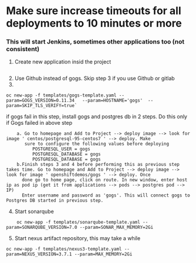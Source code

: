 
# Make sure increase timeouts for all deployments to 10 minutes or more

### This will start Jenkins, sometimes other applications too (not consistent)
1. Create new application insid the project
```oc new-app -n <project name> -f cicd-template.yaml
```
2. Use Github instead of gogs. Skip step 3 if you use Github or gitlab
3.
```
oc new-app -f templates/gogs-template.yaml --param=GOGS_VERSION=0.11.34   --param=HOSTNAME='gogs'  --param=SKIP_TLS_VERIFY=true`
```  
  if gogs fail in this step, install gogs and postgres db in 2 steps. Do this only if Gogs failed in above step
  
  ```
      a. Go to homepage and Add to Project --> deploy image --> look for image ' centos/postgresql-95-centos7 ' --> deploy. Make
         sure to configure the following values before deploying
            POSTGRESQL_USER = gogs
            POSTGRESQL_DATABASE = gogs
            POSTGRESQL_DATABASE = gogs
      b.Finish steps 3 and 4 before performing this as previous step takes time. Go to homepage and Add to Project --> deploy image --> look for image ' openshiftdemos/gogs ' --> deploy. Once
        done go to home page, click on route. In new window, enter host ip as pod ip (get it from applications --> pods --> postgres pod --> IP)
        Enter username and password as 'gogs'. This will connect gogs to Postgres DB started in previous step.
```
4. Start sonarqube
```
    oc new-app -f templates/sonarqube-template.yaml --param=SONARQUBE_VERSION=7.0 --param=SONAR_MAX_MEMORY=2Gi
``` 
5. Start nexus artifact repository, this may take a while
```
oc new-app -f templates/nexus3-template.yaml --param=NEXUS_VERSION=3.7.1 --param=MAX_MEMORY=2Gi
```
